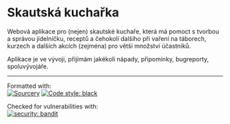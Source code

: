 # Skautská kuchařka

Webová aplikace pro (nejen) skautské kuchaře, která má pomoct s tvorbou a správou jídelníčku, receptů a čehokoli dalšího při vaření na táborech, kurzech a dalších akcích (zejména) pro větší množství účastníků.

Aplikace je ve vývoji, přijímám jakékoli nápady, připomínky, bugreporty, spoluvývojáře.

---

Formatted with:  
[![Sourcery](https://img.shields.io/badge/Sourcery-enabled-brightgreen)](https://sourcery.ai)
[![Code style: black](https://img.shields.io/badge/code%20style-black-000000.svg)](https://github.com/ambv/black)

Checked for vulnerabilities with:  
[![security: bandit](https://img.shields.io/badge/security-bandit-yellow.svg)](https://github.com/PyCQA/bandit)

